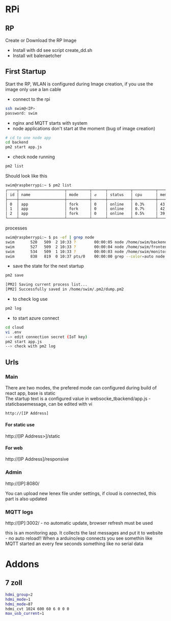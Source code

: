 # RPi

## RP

Create or Download the RP Image
* Install with dd see script create_dd.sh
* Install wit balenaetcher

## First Startup

Start the RP, WLAN is configured during Image creation, if you use the image only use a lan cable  

* connect to the rpi

```bash
ssh swim@<IP>
password: swim
```

* nginx and MQTT starts with system
* node applications don't start at the moment (bug of image creation)

```bash
# cd to one node app
cd backend
pm2 start app.js
```

* check node running

```bash
pm2 list
```

Should look like this

```bash
swim@raspberrypi:~ $ pm2 list
┌────┬────────────────────┬──────────┬──────┬──────────┬──────────┬──────────┐
│ id │ name               │ mode     │ ↺    │ status   │ cpu      │ memory   │
├────┼────────────────────┼──────────┼──────┼──────────┼──────────┼──────────┤
│ 0  │ app                │ fork     │ 0    │ online   │ 0.3%     │ 43.9mb   │
│ 1  │ app                │ fork     │ 0    │ online   │ 0.7%     │ 42.0mb   │
│ 2  │ app                │ fork     │ 0    │ online   │ 0.5%     │ 39.5mb   │
└────┴────────────────────┴──────────┴──────┴──────────┴──────────┴──────────┘
```

processes

```bash
swim@raspberrypi:~ $ ps -ef | grep node
swim       520   509  2 10:33 ?        00:00:05 node /home/swim/backend/app.js
swim       527   509  2 10:33 ?        00:00:04 node /home/swim/frontend/app.js
swim       534   509  1 10:33 ?        00:00:03 node /home/swim/monitor/app.js
swim       838   819  0 10:37 pts/0    00:00:00 grep --color=auto node
```

* save the state for the next startup

```bash
pm2 save
```

```bash
[PM2] Saving current process list...
[PM2] Successfully saved in /home/swim/.pm2/dump.pm2
```

* to check log use

```bash
pm2 log
```

* to start azure connect

```bash
cd cloud
vi .env
--> edit connection secret (IoT key)
pm2 start app.js
--> check with pm2 log
```

## Urls

### Main

There are two modes, the prefered mode can configured during build of react app, base is static  
The startup text is a configured value in websocke_tbackend/app.js - staticbasemessage, can be edited with vi  

```html
http://[IP Address]
```

#### For static use

http://[IP Address>]/static

#### For web

http://[IP Address]/responsive

### Admin

http://[IP]:8080/

You can upload new lenex file under settings, if cloud is connected, this part is also updated  

### MQTT logs

http://[IP]:3002/ - no automatic update, browser refresh must be used

this is an monitoring app. It collects the last messages and put it to website - no auto reload!! When a arduino/esp connects you see somethin like MQTT started an every few seconds something like no serial data

# Addons

## 7 zoll

```bash
hdmi_group=2
hdmi_mode=1
hdmi_mode=87
hdmi_cvt 1024 600 60 6 0 0 0
max_usb_current=1 
```